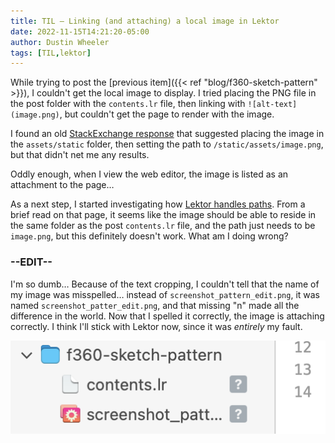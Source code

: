 ```yaml
---
title: TIL – Linking (and attaching) a local image in Lektor
date: 2022-11-15T14:21:20-05:00
author: Dustin Wheeler
tags: [TIL,lektor]
---
```


While trying to post the [previous item]({{< ref "blog/f360-sketch-pattern" >}}), I couldn't get the local image to display. I tried placing the PNG file in the post folder with the `contents.lr` file, then linking with `![alt-text](image.png)`, but couldn't get the page to render with the image. 

I found an old [StackExchange response][se-lektor-image] that suggested placing the image in the `assets/static` folder, then setting the path to `/static/assets/image.png`, but that didn't net me any results. 

Oddly enough, when I view the web editor, the image is listed as an attachment to the page… 

As a next step, I started investigating how [Lektor handles paths][lektor-paths]. From a brief read on that page, it seems like the image should be able to reside in the same folder as the post `contents.lr` file, and the path just needs to be `image.png`, but this definitely doesn't work. What am I doing wrong?

### --EDIT-- ###

I'm so dumb… Because of the text cropping, I couldn't tell that the name of my image was misspelled… instead of `screenshot_pattern_edit.png`, it was named `screenshot_patter_edit.png`, and that missing "n" made all the difference in the world. Now that I spelled it correctly, the image is attaching correctly. I think I'll stick with Lektor now, since it was _entirely_ my fault. 

![Misspelled filename isn't shown because the window edge clips the end of the filename.](./screenshot_clipped.png)

[se-lektor-image]: https://stackoverflow.com/questions/40263599/how-can-i-insert-images-in-lektor-markdown-sections
[lektor-paths]: https://www.getlektor.com/docs/content/paths/